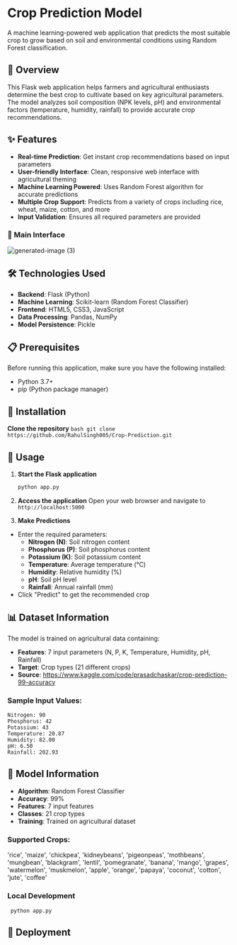 # Crop Prediction Model

A machine learning-powered web application that predicts the most suitable crop to grow based on soil and environmental conditions using Random Forest classification.

## 🌱 Overview

This Flask web application helps farmers and agricultural enthusiasts determine the best crop to cultivate based on key agricultural parameters. The model analyzes soil composition (NPK levels, pH) and environmental factors (temperature, humidity, rainfall) to provide accurate crop recommendations.

## ✨ Features

- **Real-time Prediction**: Get instant crop recommendations based on input parameters
- **User-friendly Interface**: Clean, responsive web interface with agricultural theming
- **Machine Learning Powered**: Uses Random Forest algorithm for accurate predictions
- **Multiple Crop Support**: Predicts from a variety of crops including rice, wheat, maize, cotton, and more
- **Input Validation**: Ensures all required parameters are provided

### 📱 Main Interface
![generated-image (3)](https://github.com/user-attachments/assets/a21e4ce8-b190-443a-88be-838d41d6ebc2)

## 🛠️ Technologies Used

- **Backend**: Flask (Python)
- **Machine Learning**: Scikit-learn (Random Forest Classifier)
- **Frontend**: HTML5, CSS3, JavaScript
- **Data Processing**: Pandas, NumPy
- **Model Persistence**: Pickle

## 📋 Prerequisites

Before running this application, make sure you have the following installed:

- Python 3.7+
- pip (Python package manager)

## 🚀 Installation

 **Clone the repository**
     ```bash
    git clone https://github.com/RahulSingh005/Crop-Prediction.git
    ```

## 🎯 Usage
1. **Start the Flask application**
    ```bash
    python app.py
    ```
2. **Access the application**
Open your web browser and navigate to `http://localhost:5000`

3. **Make Predictions**
- Enter the required parameters:
  - **Nitrogen (N)**: Soil nitrogen content
  - **Phosphorus (P)**: Soil phosphorus content  
  - **Potassium (K)**: Soil potassium content
  - **Temperature**: Average temperature (°C)
  - **Humidity**: Relative humidity (%)
  - **pH**: Soil pH level
  - **Rainfall**: Annual rainfall (mm)
- Click "Predict" to get the recommended crop

## 📊 Dataset Information

The model is trained on agricultural data containing:
- **Features**: 7 input parameters (N, P, K, Temperature, Humidity, pH, Rainfall)
- **Target**: Crop types (21 different crops)
- **Source**: https://www.kaggle.com/code/prasadchaskar/crop-prediction-99-accuracy

### Sample Input Values:
    Nitrogen: 90
    Phosphorus: 42
    Potassium: 43
    Temperature: 20.87
    Humidity: 82.00
    pH: 6.50
    Rainfall: 202.93

## 🤖 Model Information

- **Algorithm**: Random Forest Classifier
- **Accuracy**: 99%
- **Features**: 7 input features
- **Classes**: 21 crop types
- **Training**: Trained on agricultural dataset

### Supported Crops:
'rice', 'maize', 'chickpea', 'kidneybeans', 'pigeonpeas', 'mothbeans', 'mungbean', 'blackgram', 'lentil', 'pomegranate', 'banana', 'mango', 'grapes', 'watermelon', 'muskmelon', 'apple', 'orange', 'papaya', 'coconut', 'cotton', 'jute', 'coffee'

### Local Development
     python app.py
     
## 🚀 Deployment

    
